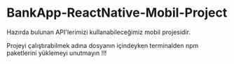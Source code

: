 # BankApp-ReactNative-Mobil-Project
 Hazırda bulunan API'lerimizi kullanabileceğimiz mobil projesidir. 
 
 Projeyi çalıştırabilmek adına dosyanın içindeyken terminalden npm paketlerini yüklemeyi unutmayın !!!
